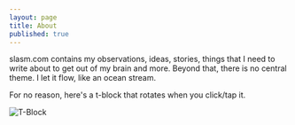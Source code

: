 ```yaml
---
layout: page
title: About
published: true
---
```


slasm.com contains my observations, ideas, stories, things that I need to write about to get out of my brain and more. Beyond that, there is no central theme. I let it flow, like an ocean stream.

For no reason, here's a t-block that rotates when you click/tap it.

<img alt="T-Block" title="T-Block" onclick="rotate();" id="image" src="http://slasm.com/images/tblock.png"/>
